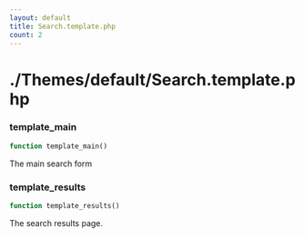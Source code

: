 ```yaml
---
layout: default
title: Search.template.php
count: 2
---
```


# ./Themes/default/Search.template.php

### template_main

```php
function template_main()
```
The main search form




### template_results

```php
function template_results()
```
The search results page.




